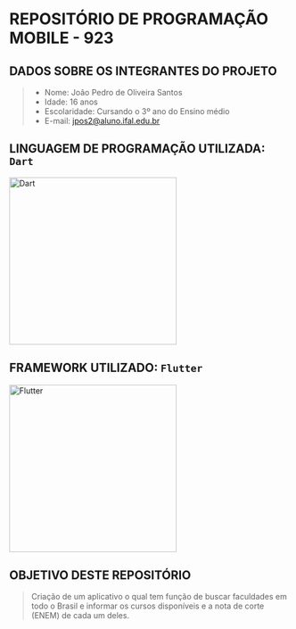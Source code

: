 # REPOSITÓRIO DE PROGRAMAÇÃO MOBILE - 923


## DADOS SOBRE OS INTEGRANTES DO PROJETO
> - Nome: João Pedro de Oliveira Santos <br/>
> - Idade: 16 anos <br/>
> - Escolaridade: Cursando o 3º ano do Ensino médio<br/>
> - E-mail: jpos2@aluno.ifal.edu.br<br/>

## LINGUAGEM DE PROGRAMAÇÃO UTILIZADA: `Dart`
<img src="https://user-images.githubusercontent.com/99278000/179435007-30abe8d5-336c-45a0-8bdd-69c575143f7f.png" alt="Dart" width=300>

## FRAMEWORK UTILIZADO: `Flutter`
<img src="https://upload.wikimedia.org/wikipedia/commons/1/17/Google-flutter-logo.png" alt="Flutter" width=300>

## OBJETIVO DESTE REPOSITÓRIO 
> Criação de um aplicativo o qual tem função de buscar faculdades em todo o Brasil e informar os cursos disponíveis e a nota de corte (ENEM) de cada um deles.